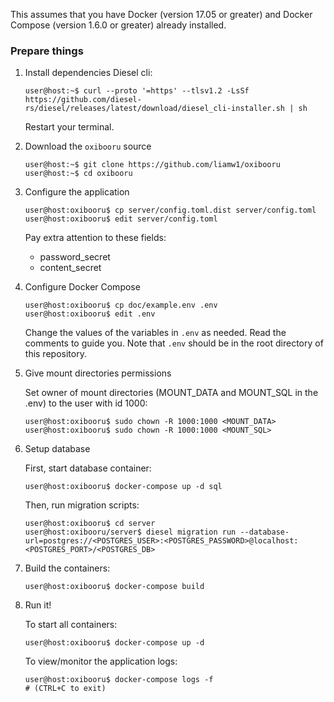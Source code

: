 This assumes that you have Docker (version 17.05 or greater)
and Docker Compose (version 1.6.0 or greater) already installed.

### Prepare things

1. Install dependencies
    Diesel cli:
    ```console
    user@host:~$ curl --proto '=https' --tlsv1.2 -LsSf https://github.com/diesel-rs/diesel/releases/latest/download/diesel_cli-installer.sh | sh
    ```
    Restart your terminal.

2. Download the `oxibooru` source
    ```console
    user@host:~$ git clone https://github.com/liamw1/oxibooru
    user@host:~$ cd oxibooru
    ```

3. Configure the application
    ```console
    user@host:oxibooru$ cp server/config.toml.dist server/config.toml
    user@host:oxibooru$ edit server/config.toml
    ```
    Pay extra attention to these fields:

    - password_secret
    - content_secret

4. Configure Docker Compose
    ```console
    user@host:oxibooru$ cp doc/example.env .env
    user@host:oxibooru$ edit .env
    ```
    Change the values of the variables in `.env` as needed.
    Read the comments to guide you. Note that `.env` should be in the root
    directory of this repository.

5. Give mount directories permissions

    Set owner of mount directories (MOUNT_DATA and MOUNT_SQL in the .env) to the user with id 1000:
    ```console
    user@host:oxibooru$ sudo chown -R 1000:1000 <MOUNT_DATA>
    user@host:oxibooru$ sudo chown -R 1000:1000 <MOUNT_SQL>
    ```

6. Setup database

    First, start database container:
    ```console
    user@host:oxibooru$ docker-compose up -d sql
    ```
    Then, run migration scripts:
    ```console
    user@host:oxibooru$ cd server
    user@host:oxibooru/server$ diesel migration run --database-url=postgres://<POSTGRES_USER>:<POSTGRES_PASSWORD>@localhost:<POSTGRES_PORT>/<POSTGRES_DB>
    ```

7. Build the containers:
    ```console
    user@host:oxibooru$ docker-compose build
    ```

8. Run it!

    To start all containers:
    ```console
    user@host:oxibooru$ docker-compose up -d
    ```
    To view/monitor the application logs:
    ```console
    user@host:oxibooru$ docker-compose logs -f
    # (CTRL+C to exit)
    ```